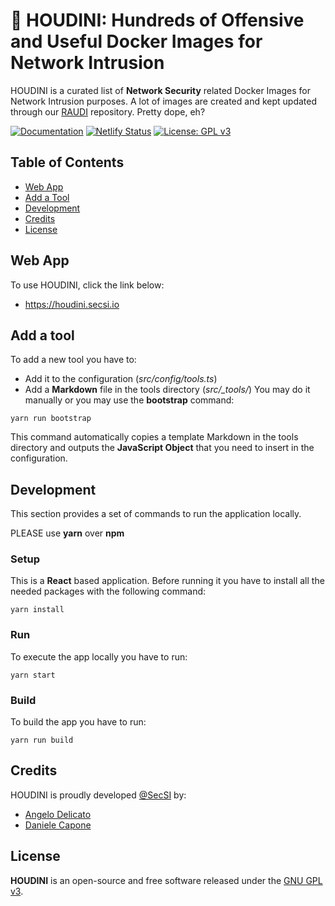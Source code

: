 # 🐳 HOUDINI: Hundreds of Offensive and Useful Docker Images for Network Intrusion
HOUDINI is a curated list of **Network Security** related Docker Images for Network Intrusion purposes. A lot of images are created and kept updated through our [RAUDI](https://github.com/cybersecsi/RAUDI) repository. Pretty dope, eh?

[![Documentation](https://img.shields.io/badge/Documentation-complete-green.svg?style=flat)](https://github.com/cybersecsi/HOUDINI/blob/main/README.md)
[![Netlify Status](https://api.netlify.com/api/v1/badges/f8b06b7e-bdc6-4af8-aba9-f32e1132cd25/deploy-status)](https://app.netlify.com/sites/houdini/deploys)
[![License: GPL v3](https://img.shields.io/badge/License-GPLv3-blue.svg)](https://github.com/cybersecsi/HOUDINI/blob/main/LICENSE)

## Table of Contents
  - [Web App](#web-app)
  - [Add a Tool](#add-a-tool)
  - [Development](#development)
  - [Credits](#credits)
  - [License](#license)

## Web App
To use HOUDINI, click the link below: 
- https://houdini.secsi.io

## Add a tool
To add a new tool you have to:
- Add it to the configuration (*src/config/tools.ts*)
- Add a **Markdown** file in the tools directory (*src/_tools/*)
You may do it manually or you may use the **bootstrap** command:
```
yarn run bootstrap
```

This command automatically copies a template Markdown in the tools directory and outputs the **JavaScript Object** that you need to insert in the configuration.

## Development
This section provides a set of commands to run the application locally. 

PLEASE use **yarn** over **npm**

### Setup
This is a **React** based application. Before running it you have to install all the needed packages with the following command:
```
yarn install
```

### Run
To execute the app locally you have to run:
```
yarn start
```

### Build
To build the app you have to run:
```
yarn run build
```

## Credits
HOUDINI is proudly developed [@SecSI](https://secsi.io) by:
- [Angelo Delicato](https://github.com/thelicato)
- [Daniele Capone](https://github.com/daniele-capone)

## License
**HOUDINI** is an open-source and free software released under the [GNU GPL v3](/LICENSE).
